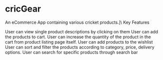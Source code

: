 # cricGear
An eCommerce App containing various cricket products.]\ Key Features

User can view single product descriptions by clicking on them
User can add the products to cart.
User can increase the quantity of the product in the cart from product listing page itself.
User can add products to the wishlist
User can sort and filter the products according to category, price, delivery options.
User can search for specific products through search bar
